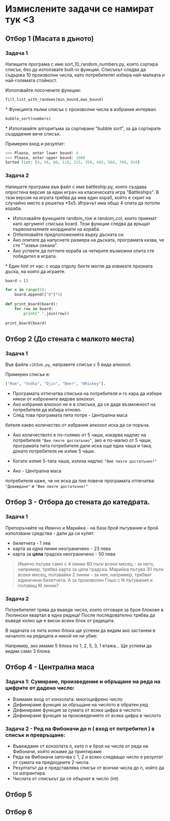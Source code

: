 # Измислените задачи се намират тук <3

## Отбор 1 (Масата в дъното)

### Задача 1

Напишете програма с име sort_10_random_numbers.py, която сортира списък, без да използвате built-in функции. Списъкът следва да съдържа 10 произволни числа, като потребителят избира най-малката и най-голямата стойност.

Използвайте посочените функции:

```python
fill_list_with_randoms(min_bound,max_bound)
```
\* Функцията пълни списък с произволни числа в избрания интервал.

```python
bubble_sort(numbers)
```
\* Използвайте алгоритъма за сортиране "bubble sort", за да сортирате създадения вече списък.

Примерен вход и резултат:

```python
>>> Please, enter lower bound: 4
>>> Please, enter upper bound: 1000
Sorted list: [4, 56, 88, 110, 215, 359, 465, 568, 789, 810]
```

### Задача 2

Напишете програма във файл с име battleship.py, която създава опростена версия за един играч на класическата игра "Battleships". В тази версия на играта трябва да има един кораб, който е скрит на случайно място в решетка *5x5. Играчът има общо 4 опита да потопи кораба.

* Използвайте функциите random_row и random_col, които приемат като аргумент списъка board. Тези функции следва да връщат първоначалните координати на кораба.
* Отбелязвайте предположенията върху дъската си.
* Ако опитате да  напуснете размера на дъската, програмата казва, че сте ""извън океана".
* Ако успеете да потпите кораба за четирите възможни опита сте победител в играта.


\* Един hint от нас: с кода отдолу бихте могли да извикате празната дъска, на която да играете.

```python
board = []

for x in range(5):
    board.append(["O"]*5)
    
def print_board(board):
    for row in board:
        print(" ".join(row))
        
print_board(board)
```

## Отбор 2 (До стената с малкото места)

### Задача 1 

Във файла `c2h5oh.py`, направете списък с 5 вида алкохол.

Примерен списък е:

```python
["Rom", "Vodka", "Djin", "Beer", "Whiskey"].
```

* Програмата отпечатва списъка на потребителя и го кара да избере някои от изброените видове алкохол.
* Ако избрания алкохол не е в списъка, да се даде възможност на потребителя да избира отново.
* След това програмата пита потре - Централна маса

бителя какво количество от избрания алкохол иска да си поръча.
* Ако количеството е по-голямо от 5 чаши, изкарва надпис на потребителя `"Вие пихте достатъчно"`, ако е по-малко от 5 чаши, програмата пита потребителя дали иска още една чаша и така, докато потребителя не изпие 5 чаши.

* Когато изпие 5-тата чаша, излиза надпис `"Вие пихте достатъчно!"`
* Ако  - Централна маса

потребителя каже, че не иска да пие повече програмата отпечатва: `"Довиждане"` и `"Вие пихте достатъчно!"`

## Отбор 3 - Отбора до стената до катедрата.

### Задача 1

Препоръчайте на Иванчо и Марийка - на база брой пътувания и брой използвани средства - дали да си купят:
- билетчета - 1 лев
- карта за *една* линия неограничено - 23 лева
- карта за **цяла** градска неограничено - 50 лева

> Иванчо пътува само с 4 линии 60 пъти всеки месец - за него, например, трябва карта за цяла градска. Марийка пътува 30 пъти всеки месец, ползвайки 2 линии - за нея, например, трябват единичени билетчета. А за произволен Гошо с N пътувания и ползващ M линии?

### Задача 2

Потребителят трява да въведе число, което отговаря за броя блокове в Люлински квартал в една редица! После последователно трябва да въведе колко ще е висок всеки блок от редицата. 

В задачата се пита колко блока ще успеем да видим ако застанем в началото на редицата и никой не ни убие:

Например, ако имаме 5 блока по 1, 2, 5, 3, 1 етажа... Ще успеем да видим само 3 блока.

## Отбор 4 - Централна маса


### Задача 1: Сумиране, произведение и обръщане на реда на цифрите от дадено число:

* Взимаме вход от конзолата: многоцифрено число
* Дефинираме функция за обръщане на числото в обратен ред
* Дефинираме функция за сумата от всяка цифра в числото
* Дефинираме функция за произведението от всяка цифра в числото

### Задача 2 - Ред на Фибоначи до n ( вход от потребител ) в списък и превръщане:

* Въвеждаме от конзолата n, като n е броя на числа от реда на Фибоначи,
който искаме да принтираме
* Реда на Фибоначи започва с 1, 2 и всяко следващо число е резултат от сумата на предходните 2 числа.
* Резултатът да е представлява  списък от всички числа до n, който да се изпринтира.
* Числата от списъкът да се обърнат в число (int)

## Отбор 5

## Отбор 6


